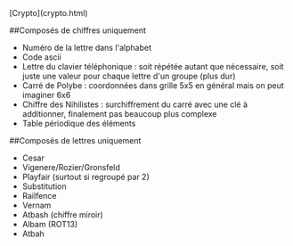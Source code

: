 <head>
  <meta http-equiv="content-type" content="text/html; charset=utf-8" />
</head>
[Crypto](crypto.html)

##Composés de chiffres uniquement
- Numéro de la lettre dans l'alphabet
- Code ascii
- Lettre du clavier téléphonique : soit répétée autant que nécessaire, soit juste une valeur pour chaque lettre d'un groupe (plus dur)
- Carré de Polybe : coordonnées dans grille 5x5 en général mais on peut imaginer 6x6
- Chiffre des Nihilistes : surchiffrement du carré avec une clé à additionner, finalement pas beaucoup plus complexe
- Table périodique des éléments


##Composés de lettres uniquement
- Cesar
- Vigenere/Rozier/Gronsfeld
- Playfair (surtout si regroupé par 2)
- Substitution
- Railfence
- Vernam
- Atbash (chiffre miroir)
- Albam (ROT13)
- Atbah

